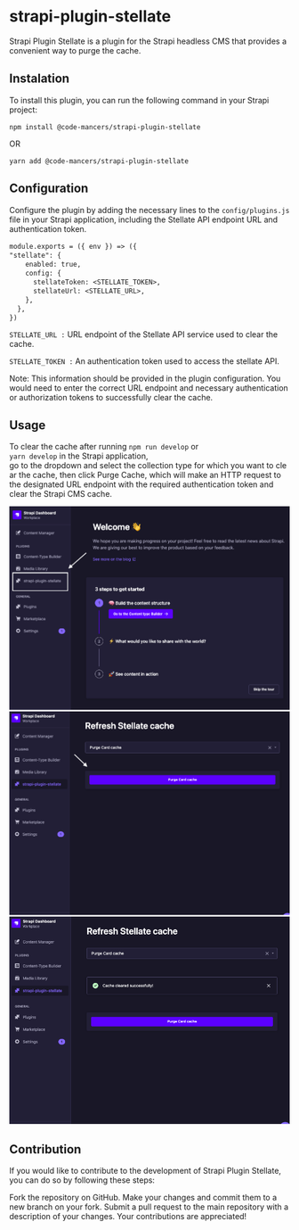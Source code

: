 # strapi-plugin-stellate

Strapi Plugin Stellate is a plugin for the Strapi headless CMS that provides a convenient way to purge the cache.

## Instalation

To install this plugin, you can run the following command in your Strapi project:

```
npm install @code-mancers/strapi-plugin-stellate
```

OR

```
yarn add @code-mancers/strapi-plugin-stellate
```

## Configuration

Configure the plugin by adding the necessary lines to the `config/plugins.js` file in your Strapi application, including the Stellate API endpoint URL and authentication token.

```
module.exports = ({ env }) => ({
"stellate": {
    enabled: true,
    config: {
      stellateToken: <STELLATE_TOKEN>,
      stellateUrl: <STELLATE_URL>,
    },
  },
})
```

`STELLATE_URL :` URL endpoint of the Stellate API service used to clear the cache.

`STELLATE_TOKEN :` An authentication token used to access the stellate API.

Note: This information should be provided in the plugin configuration. You would need to enter the correct URL endpoint and necessary authentication or authorization tokens to successfully clear the cache.

## Usage

To clear the cache after running `npm run develop` or `yarn develop` in the Strapi application, go to the dropdown and select the collection type for which you want to clear the cache, then click Purge Cache, which will make an HTTP request to the designated URL endpoint with the required authentication token and clear the Strapi CMS cache.

![DashBoard](./docs/Dashboard.png)
![Selection UI](./docs/Selection.png)
![Success](./docs/Success.png)

## Contribution

If you would like to contribute to the development of Strapi Plugin Stellate, you can do so by following these steps:

Fork the repository on GitHub.
Make your changes and commit them to a new branch on your fork.
Submit a pull request to the main repository with a description of your changes.
Your contributions are appreciated!
